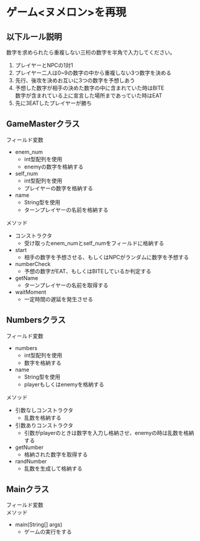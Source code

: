 # ゲーム<ヌメロン>を再現  
## 以下ルール説明  
数字を求められたら重複しない三桁の数字を半角で入力してください。 
1. プレイヤーとNPCの1対1  
2. プレイヤー二人は0~9の数字の中から重複しない3つ数字を決める  
3. 先行、後攻を決めお互いに3つの数字を予想しあう  
4. 予想した数字が相手の決めた数字の中に含まれていた時はBITE  
   数字が含まれている上に宣言した場所まであっていた時はEAT
5. 先に3EATしたプレイヤーが勝ち  
 
## GameMasterクラス  
フィールド変数
- enem_num  
    - int型配列を使用
    - enemyの数字を格納する
- self_num  
    - int型配列を使用
    - プレイヤーの数字を格納する
- name
    - String型を使用
    - ターンプレイヤーの名前を格納する  

メソッド
- コンストラクタ
    - 受け取ったenem_numとself_numをフィールドに格納する
- start
    - 相手の数字を予想させる、もしくはNPCがランダムに数字を予想する
- numberCheck
    -  予想の数字がEAT、もしくはBITEしているか判定する
- getName
    - ターンプレイヤーの名前を取得する
- waitMoment
    - 一定時間の遅延を発生させる

## Numbersクラス
フィールド変数
- numbers
    - int型配列を使用
    - 数字を格納する
- name
    - String型を使用
    - playerもしくはenemyを格納する
    
メソッド
- 引数なしコンストラクタ
    - 乱数を格納する
- 引数ありコンストラクタ
    - 引数がplayerのときは数字を入力し格納させ、enemyの時は乱数を格納する
- getNumber
    - 格納された数字を取得する
- randNumber
    - 乱数を生成して格納する
    
## Mainクラス
フィールド変数  
メソッド  
- main(String[] args)
    - ゲームの実行をする
